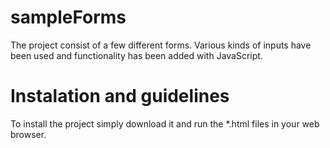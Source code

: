 # sampleForms

The project consist of a few different forms. Various kinds of inputs have been used and functionality has been added with JavaScript. 

# Instalation and guidelines

To install the project simply download it and run the *.html files in your web browser. 